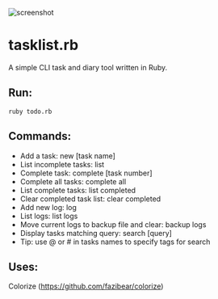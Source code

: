 ![screenshot](http://benjbrandall.xyz/wp-content/uploads/2018/03/Snip20180322_21.png?raw=true "Screenshot")

# tasklist.rb

A simple CLI task and diary tool written in Ruby.

## Run:

`ruby todo.rb`

## Commands:

* Add a task: new [task name]
* List incomplete tasks: list
* Complete task: complete [task number]
* Complete all tasks: complete all
* List complete tasks: list completed
* Clear completed task list: clear completed
* Add new log: log
* List logs: list logs
* Move current logs to backup file and clear: backup logs
* Display tasks matching query: search [query]
* Tip: use @ or # in tasks names to specify tags for search

## Uses:

Colorize (https://github.com/fazibear/colorize)
